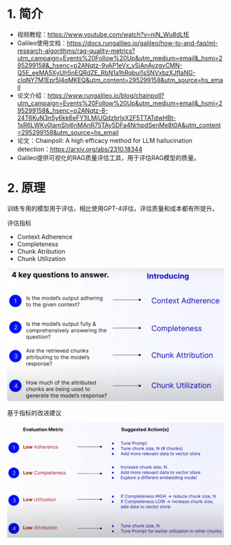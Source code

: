 # 1. 简介

- 视频教程：https://www.youtube.com/watch?v=njN_Wu8dLfE
- Galileo使用文档：https://docs.rungalileo.io/galileo/how-to-and-faq/ml-research-algorithms/rag-quality-metrics?utm_campaign=Events%20Follow%20Up&utm_medium=email&_hsmi=295299158&_hsenc=p2ANqtz-9vAP1eVx_ySiAnAyzgvCMN-Q5E_eeMA5XyUh5nEQRdZE_RbN1a1hRqbui1sSNVxbzXJfIaNG-clqNY7M1Epr5l4qMKEQ&utm_content=295299158&utm_source=hs_email
- 论文介绍：https://www.rungalileo.io/blog/chainpoll?utm_campaign=Events%20Follow%20Up&utm_medium=email&_hsmi=295299158&_hsenc=p2ANqtz-8-24T6KuN3n5y6kk6eFY1lLMjUQdzbrIxX2F5TTATdwHBt-1sR6LWKv0IamShi6nMAnR75TAy5DFa4NrhpdSenMe8t0A&utm_content=295299158&utm_source=hs_email
- 论文：Chainpoll: A high efficacy method for LLM hallucination detection：https://arxiv.org/abs/2310.18344
- Galileo提供可视化的RAG质量评估工具，用于评估RAG模型的质量。

# 2. 原理

训练专用的模型用于评估，相比使用GPT-4评估，评估质量和成本都有所提升。

评估指标

- Context Adherence
- Completeness
- Chunk Atribution
- Chunk Utilization

![](.01_ChainPoll_images/评估指标.png)

基于指标的改进建议

![](.01_ChainPoll_images/基于指标的改进建议.png)